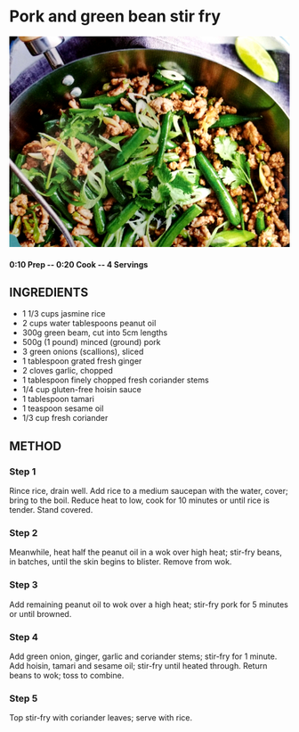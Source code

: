 # Pork and green bean stir fry
![](https://raw.githubusercontent.com/fuzzwah/recipes/images/pics/Pork_and_green_bean_stir_fry.jpg)
#### 0:10 Prep -- 0:20 Cook -- 4 Servings
## INGREDIENTS
* 1 1/3 cups jasmine rice
* 2 cups water tablespoons peanut oil
* 300g green beam, cut into 5cm lengths
* 500g (1 pound) minced (ground) pork
* 3 green onions (scallions), sliced
* 1 tablespoon grated fresh ginger
* 2 cloves garlic, chopped
* 1 tablespoon finely chopped fresh coriander stems
* 1/4 cup gluten-free hoisin sauce
* 1 tablespoon tamari
* 1 teaspoon sesame oil
* 1/3 cup fresh coriander
## METHOD
### Step 1
Rince rice, drain well. Add rice to a medium saucepan with the water, cover; bring to the boil. Reduce heat to low, cook for 10 minutes or until rice is tender. Stand covered.
### Step 2
Meanwhile, heat half the peanut oil in a wok over high heat; stir-fry beans, in batches, until the skin begins to blister. Remove from wok.
### Step 3
Add remaining peanut oil to wok over a high heat; stir-fry pork for 5 minutes or until browned.
### Step 4
Add green onion, ginger, garlic and coriander stems; stir-fry for 1 minute. Add hoisin, tamari and sesame oil; stir-fry until heated through. Return beans to wok; toss to combine.
### Step 5
Top stir-fry with coriander leaves; serve with rice.
